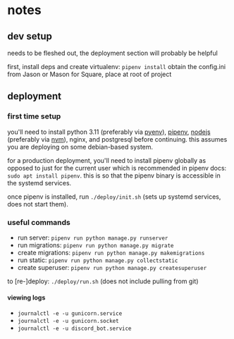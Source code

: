 #  notes

## dev setup 
needs to be fleshed out, the deployment section will probably be helpful

first, install deps and create virtualenv: `pipenv install`
obtain the config.ini from Jason or Mason for Square, place at root of project

## deployment

### first time setup
you'll need to install python 3.11 (preferably via [pyenv](http://github.com/pyenv/pyenv?tab=readme-ov-file)), [pipenv](https://pipenv.pypa.io/en/latest/#install-pipenv-today), [nodejs](https://nodejs.org/en) (preferably via [nvm](http://github.com/nvm-sh/nvm?tab=readme-ov-file)), nginx, and postgresql before continuing. this assumes you are deploying on some debian-based system.

for a production deployment, you'll need to install pipenv globally as opposed to just for the current user which is recommended in pipenv docs: `sudo apt install pipenv`. this is so that the pipenv binary is accessible in the systemd services.

once pipenv is installed, run `./deploy/init.sh` (sets up systemd services, does not start them).

### useful commands
- run server: `pipenv run python manage.py runserver`
- run migrations: `pipenv run python manage.py migrate`
- create migrations: `pipenv run python manage.py makemigrations`
- run static: `pipenv run python manage.py collectstatic`
- create superuser: `pipenv run python manage.py createsuperuser`

to \[re-\]deploy: `./deploy/run.sh` (does not include pulling from git)

#### viewing logs
- `journalctl -e -u gunicorn.service`
- `journalctl -e -u gunicorn.socket`
- `journalctl -e -u discord_bot.service`
